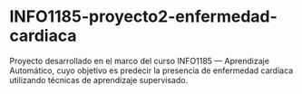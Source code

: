 # INFO1185-proyecto2-enfermedad-cardiaca
Proyecto desarrollado en el marco del curso INFO1185 — Aprendizaje Automático, cuyo objetivo es predecir la presencia de enfermedad cardíaca utilizando técnicas de aprendizaje supervisado.

